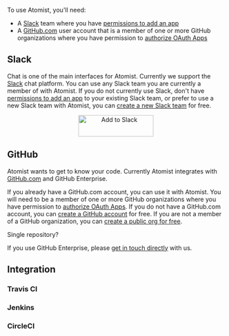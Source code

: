To use Atomist, you'll need:

-   A [Slack][slack] team where you
    have [permissions to add an app][slack-app]
-   A [GitHub.com][github] user account that is a member of one or
    more GitHub organizations where you have permission
    to [authorize OAuth Apps][github-oauth]

[alpha]: https://atomist.typeform.com/to/MseQBs (Atomist Alpha)
[slack]: https://slack.com/ (Slack)
[slack-app]: https://get.slack.help/hc/en-us/articles/202035138-Adding-apps-to-your-team (Slack app)
[github]: https://github.com (GitHub)
[github-oauth]: https://help.github.com/articles/authorizing-oauth-apps/ (GitHub OAuth)

## Slack

Chat is one of the main interfaces for Atomist.  Currently we support
the [Slack][slack] chat platform.  You can use any Slack team you are
currently a member of with Atomist.  If you do not currently use
Slack, don't have [permissions to add an app][slack-app] to your
existing Slack team, or prefer to use a new Slack team with Atomist,
you can <a href="https://slack.com/create" alt="create Slack team"
title="Create a Slack team" target="_blank">create a new Slack
team</a> for free.

<div style="text-align:center">
  <a href="https://atm.st/2wiDlUe">
    <img alt="Add to Slack" height="50" width="174" src="https://platform.slack-edge.com/img/add_to_slack.png" srcset="https://platform.slack-edge.com/img/add_to_slack.png 1x, https://platform.slack-edge.com/img/add_to_slack@2x.png 2x" />
  </a>
</div>

## GitHub

Atomist wants to get to know your code.  Currently Atomist integrates
with [GitHub.com][github] and GitHub Enterprise.

If you already have a GitHub.com account, you can use it with
Atomist. You will need to be a member of one or more GitHub
organizations where you have permission
to [authorize OAuth Apps][github-oauth]. If you do not have a
GitHub.com account, you can [create a GitHub account][github-join] for
free. If you are not a member of a GitHub organization, you
can [create a public org for free][github-org].

Single repository?

If you use GitHub Enterprise, please [get in touch directly][contact]
with us.

[github-join]: https://github.com/join (Join GitHub)
[contact]: mailto:hi@atomist.com?subject=GitHub%20Enterprise (GHE)
[github-org]: https://help.github.com/articles/creating-a-new-organization-from-scratch/ (GitHub org)

## Integration

### Travis CI

### Jenkins

### CircleCI
